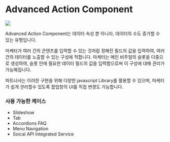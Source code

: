 # Advanced Action Component

![](https://lh3.googleusercontent.com/\_5PVskaJIqKxddsGViPLWhEaqV3mV3osiqAQeprHPC0VeLHNwItyExncG-6tQmq\_\_T0qisUp5m\_VNXgRoGEVSt-CS4COZHBInti8BoqP-9pFvlwvisXpODkaA3dC63WERB0Zmq0u)

Advanced Action Component는 데이터 속성 뿐 아니라, 데이터의 수도 증가할 수 있는 유형입니다.

마케터가 여러 건의 콘텐츠를 입력할 수 있는 것처럼 정해진 필드의 값을 입력하여, 여러 건의 데이터를 노출할 수 있는 구성에 적합니다.  마케터는  메인 비주얼의 슬롯을 다중으로 생성하여, 슬롯 안에 필요한 데이터 필드의 값을 입력함으로써 이 구성에 대해 관리가 가능해집니다.&#x20;

파트너사는 이러한 구현을 위해 다양한 javascript Library를 활용할 수 있으며, 마케터가 쉽게 관리할수 있도록 팝업창의 UI를 직접 변경도 가능합니다.



### 사용 가능한 케이스

* Slideshow&#x20;
* Tab&#x20;
* Accordions FAQ&#x20;
* Menu Navigation
* Soical API Integrated Service
